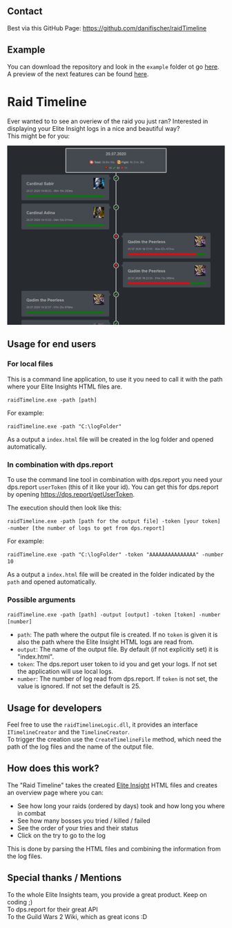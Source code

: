 ## Contact

Best via this GitHub Page: https://github.com/danifischer/raidTimeline

## Example

You can download the repository and look in the `example` folder ot go [here](http://fischer87.de/logs/raidTimeline/raid.html).
A preview of the next features can be found [here](http://fischer87.de/logs/raidTimeline/index.html).

# Raid Timeline

Ever wanted to to see an overiew of the raid you just ran? Interested in displaying your Elite Insight logs in a nice and beautiful way?  
This might be for you:

![Preview](img/preview.png)

## Usage for end users

### For local files

This is a command line application, to use it you need to call it with the path where your Elite Insights HTML files are.

```
raidTimeline.exe -path [path]
```

For example:

```
raidTimeline.exe -path "C:\logFolder"
```

As a output a `index.html` file will be created in the log folder and opened automatically.

### In combination with dps.report

To use the command line tool in combination with dps.report you need your dps.report `userToken` (this of it like your id). You can get this for dps.report by opening https://dps.report/getUserToken.

The execution should then look like this:

```
raidTimeline.exe -path [path for the output file] -token [your token] -number [the number of logs to get from dps.report]
```

For example:

```
raidTimeline.exe -path "C:\logFolder" -token "AAAAAAAAAAAAAAA" -number 10
```

As a output a `index.html` file will be created in the folder indicated by the `path` and opened automatically.

### Possible arguments

```
raidTimeline.exe -path [path] -output [output] -token [token] -number [number]
```

- `path`: The path where the output file is created. If no `token` is given it is also the path where the Elite Insight HTML logs are read from.
- `output`: The name of the output file. By default (if not explicitly set) it is "index.html".
- `token`: The dps.report user token to id you and get your logs. If not set the application will use local logs.
- `number`: The number of log read from dps.report. If `token` is not set, the value is ignored. If not set the default is 25.

## Usage for developers

Feel free to use the `raidTimelineLogic.dll`, it provides an interface `ITimelineCreator` and the `TimelineCreator`.  
To trigger the creation use the `CreateTimelineFile` method, which need the path of the log files and the name of the output file.

## How does this work?

The "Raid Timeline" takes the created [Elite Insight](https://github.com/baaron4/GW2-Elite-Insights-Parser) HTML files and creates an overview page where you can:

- See how long your raids (ordered by days) took and how long you where in combat
- See how many bosses you tried / killed / failed
- See the order of your tries and their status
- Click on the try to go to the log

This is done by parsing the HTML files and combining the information from the log files.

## Special thanks / Mentions

To the whole Elite Insights team, you provide a great product. Keep on coding ;)  
To dps.report for their great API  
To the Guild Wars 2 Wiki, which as great icons :D

